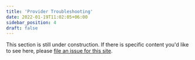 ```yaml
---
title: 'Provider Troubleshooting'
date: 2022-01-19T11:02:05+06:00
sidebar_position: 4
draft: false
---
```


<head>
  <meta name="robots" content="noindex" />
</head>

This section is still under construction. If there is specific content you'd like to see here, please [file an issue for this site](https://github.com/wasmCloud/wasmCloud.com/issues/new).
